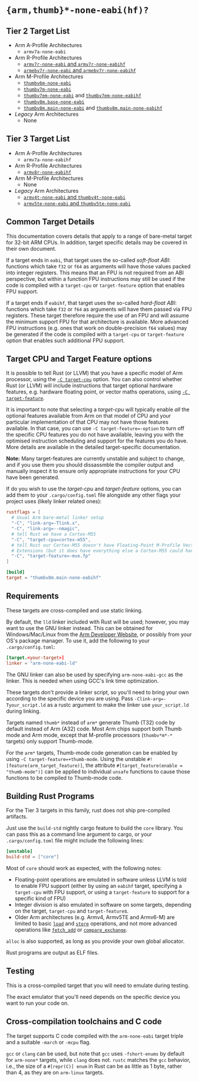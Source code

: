 # `{arm,thumb}*-none-eabi(hf)?`

## Tier 2 Target List

- Arm A-Profile Architectures
  - `armv7a-none-eabi`
- Arm R-Profile Architectures
  - [`armv7r-none-eabi` and `armv7r-none-eabihf`](armv7r-none-eabi.md)
  - [`armebv7r-none-eabi` and `armebv7r-none-eabihf`](armv7r-none-eabi.md)
- Arm M-Profile Architectures
  - [`thumbv6m-none-eabi`](thumbv6m-none-eabi.md)
  - [`thumbv7m-none-eabi`](thumbv7m-none-eabi.md)
  - [`thumbv7em-none-eabi`](thumbv7em-none-eabi.md) and [`thumbv7em-none-eabihf`](thumbv7em-none-eabihf.md)
  - [`thumbv8m.base-none-eabi`](thumbv8m.base-none-eabi.md)
  - [`thumbv8m.main-none-eabi`](thumbv8m.main-none-eabi.md) and [`thumbv8m.main-none-eabihf`](thumbv8m.main-none-eabihf.md)
- *Legacy* Arm Architectures
  - None

## Tier 3 Target List

- Arm A-Profile Architectures
  - `armv7a-none-eabihf`
- Arm R-Profile Architectures
  - [`armv8r-none-eabihf`](armv8r-none-eabihf.md)
- Arm M-Profile Architectures
  - None
- *Legacy* Arm Architectures
  - [`armv4t-none-eabi` and `thumbv4t-none-eabi`](armv4t-none-eabi.md)
  - [`armv5te-none-eabi` and `thumbv5te-none-eabi`](armv5te-none-eabi.md)

## Common Target Details

This documentation covers details that apply to a range of bare-metal target for
32-bit ARM CPUs. In addition, target specific details may be covered in their
own document.

If a target ends in `eabi`, that target uses the so-called *soft-float ABI*:
functions which take `f32` or `f64` as arguments will have those values packed
into integer registers. This means that an FPU is not required from an ABI
perspective, but within a function FPU instructions may still be used if the
code is compiled with a `target-cpu` or `target-feature` option that enables
FPU support.

If a target ends if `eabihf`, that target uses the so-called *hard-float ABI*:
functions which take `f32` or `f64` as arguments will have them passed via FPU
registers. These target therefore require the use of an FPU and will assume the
minimum support FPU for that architecture is available. More advanced FPU
instructions (e.g. ones that work on double-precision `f64` values) may be
generated if the code is compiled with a `target-cpu` or `target-feature` option
that enables such additional FPU support.

## Target CPU and Target Feature options

It is possible to tell Rust (or LLVM) that you have a specific model of Arm
processor, using the [`-C target-cpu`][target-cpu] option. You can also control
whether Rust (or LLVM) will include instructions that target optional hardware
features, e.g. hardware floating point, or vector maths operations, using [`-C
target-feature`][target-feature].

It is important to note that selecting a *target-cpu* will typically enable
*all* the optional features available from Arm on that model of CPU and your
particular implementation of that CPU may not have those features available. In
that case, you can use `-C target-feature=-option` to turn off the specific CPU
features you do not have available, leaving you with the optimised instruction
scheduling and support for the features you do have. More details are available
in the detailed target-specific documentation.

**Note:** Many target-features are currently unstable and subject to change, and
if you use them you should dissassmble the compiler output and manually inspect
it to ensure only appropriate instructions for your CPU have been generated.

If do you wish to use the *target-cpu* and *target-feature* options, you can add
them to your `.cargo/config.toml` file alongside any other flags your project
uses (likely linker related ones):

```toml
rustflags = [
  # Usual Arm bare-metal linker setup
  "-C", "link-arg=-Tlink.x",
  "-C", "link-arg=--nmagic",
  # tell Rust we have a Cortex-M55
  "-C", "target-cpu=cortex-m55",
  # tell Rust our Cortex-M55 doesn't have Floating-Point M-Profile Vector
  # Extensions (but it does have everything else a Cortex-M55 could have).
  "-C", "target-feature=-mve.fp"
]

[build]
target = "thumbv8m.main-none-eabihf"
```

[target-cpu]: https://doc.rust-lang.org/rustc/codegen-options/index.html#target-cpu
[target-feature]: https://doc.rust-lang.org/rustc/codegen-options/index.html#target-feature

## Requirements

These targets are cross-compiled and use static linking.

By default, the `lld` linker included with Rust will be used; however, you may
want to use the GNU linker instead. This can be obtained for Windows/Mac/Linux
from the [Arm Developer Website][arm-gnu-toolchain], or possibly from your OS's
package manager. To use it, add the following to your `.cargo/config.toml`:

```toml
[target.<your-target>]
linker = "arm-none-eabi-ld"
```

The GNU linker can also be used by specifying `arm-none-eabi-gcc` as the
linker. This is needed when using GCC's link time optimization.

[arm-gnu-toolchain]: https://developer.arm.com/Tools%20and%20Software/GNU%20Toolchain

These targets don't provide a linker script, so you'll need to bring your own
according to the specific device you are using. Pass
`-Clink-arg=-Tyour_script.ld` as a rustc argument to make the linker use
`your_script.ld` during linking.

Targets named `thumb*` instead of `arm*` generate Thumb (T32) code by default
instead of Arm (A32) code. Most Arm chips support both Thumb mode and Arm mode,
except that M-profile processors (`thumbv*m*-*` targets) only support Thumb-mode.

For the `arm*` targets, Thumb-mode code generation can be enabled by using `-C
target-feature=+thumb-mode`. Using the unstable
`#![feature(arm_target_feature)]`, the attribute `#[target_feature(enable =
"thumb-mode")]` can be applied to individual `unsafe` functions to cause those
functions to be compiled to Thumb-mode code.

## Building Rust Programs

For the Tier 3 targets in this family, rust does not ship pre-compiled
artifacts.

Just use the `build-std` nightly cargo feature to build the `core` library. You
can pass this as a command line argument to cargo, or your `.cargo/config.toml`
file might include the following lines:

```toml
[unstable]
build-std = ["core"]
```

Most of `core` should work as expected, with the following notes:

* Floating-point operations are emulated in software unless LLVM is told to
  enable FPU support (either by using an `eabihf` target, specifying a
  `target-cpu` with FPU support, or using a `target-feature` to support for a
  specific kind of FPU)
* Integer division is also emulated in software on some targets, depending on
  the target, `target-cpu` and `target-feature`s.
* Older Arm architectures (e.g. Armv4, Armv5TE and Armv6-M) are limited to basic
  [`load`][atomic-load] and [`store`][atomic-store] operations, and not more
  advanced operations like [`fetch_add`][fetch-add] or
  [`compare_exchange`][compare-exchange].

`alloc` is also supported, as long as you provide your own global allocator.

Rust programs are output as ELF files.

[atomic-load]: https://doc.rust-lang.org/stable/std/sync/atomic/struct.AtomicU32.html#method.load
[atomic-store]: https://doc.rust-lang.org/stable/std/sync/atomic/struct.AtomicU32.html#method.store
[fetch-add]: https://doc.rust-lang.org/stable/std/sync/atomic/struct.AtomicU32.html#method.fetch_add
[compare-exchange]: https://doc.rust-lang.org/stable/std/sync/atomic/struct.AtomicU32.html#method.compare_exchange

## Testing

This is a cross-compiled target that you will need to emulate during testing.

The exact emulator that you'll need depends on the specific device you want to
run your code on.

## Cross-compilation toolchains and C code

The target supports C code compiled with the `arm-none-eabi` target triple and
a suitable `-march` or `-mcpu` flag.

`gcc` or `clang` can be used, but note that `gcc` uses `-fshort-enums` by
default for `arm-none*` targets, while `clang` does not. `rustc` matches the
`gcc` behavior, i.e., the size of a `#[repr(C)] enum` in Rust can be as little
as 1 byte, rather than 4, as they are on `arm-linux` targets.
